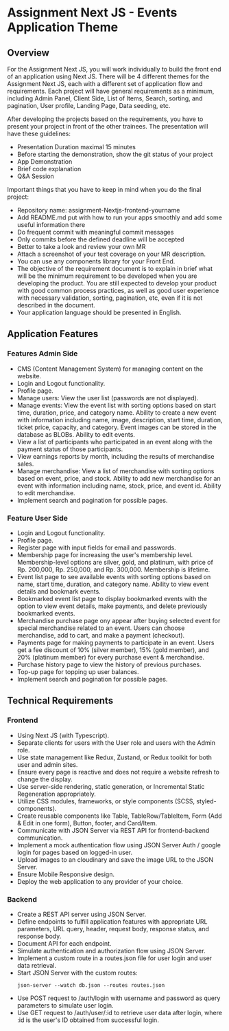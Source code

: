 # Assignment Next JS - Events Application Theme

## Overview

For the Assignment Next JS, you will work individually to build the front end of an application using Next JS. There will be 4 different themes for the Assignment Next JS, each with a different set of application flow and requirements. Each project will have general requirements as a minimum, including Admin Panel, Client Side, List of Items, Search, sorting, and pagination, User profile, Landing Page, Data seeding, etc.

After developing the projects based on the requirements, you have to present your project in front of the other trainees. The presentation will have these guidelines:

- Presentation Duration maximal 15 minutes
- Before starting the demonstration, show the git status of your project
- App Demonstration
- Brief code explanation
- Q&A Session

Important things that you have to keep in mind when you do the final project:

- Repository name: assignment-Nextjs-frontend-yourname
- Add README.md put with how to run your apps smoothly and add some useful information there
- Do frequent commit with meaningful commit messages
- Only commits before the defined deadline will be accepted
- Better to take a look and review your own MR
- Attach a screenshot of your test coverage on your MR description.
- You can use any components library for your Front End.
- The objective of the requirement document is to explain in brief what will be the minimum requirement to be developed when you are developing the product. You are still expected to develop your product with good common process practices, as well as good user experience with necessary validation, sorting, pagination, etc, even if it is not described in the document.
- Your application language should be presented in English.

## Application Features

### Features Admin Side

- CMS (Content Management System) for managing content on the website.
- Login and Logout functionality.
- Profile page.
- Manage users: View the user list (passwords are not displayed).
- Manage events: View the event list with sorting options based on start time, duration, price, and category name. Ability to create a new event with information including name, image, description, start time, duration, ticket price, capacity, and category. Event images can be stored in the database as BLOBs. Ability to edit events.
- View a list of participants who participated in an event along with the payment status of those participants.
- View earnings reports by month, including the results of merchandise sales.
- Manage merchandise: View a list of merchandise with sorting options based on event, price, and stock. Ability to add new merchandise for an event with information including name, stock, price, and event id. Ability to edit merchandise.
- Implement search and pagination for possible pages.

### Feature User Side

- Login and Logout functionality.
- Profile page.
- Register page with input fields for email and passwords.
- Membership page for increasing the user's membership level. Membership-level options are silver, gold, and platinum, with price of Rp. 200,000, Rp. 250,000, and Rp. 300,000. Membership is lifetime.
- Event list page to see available events with sorting options based on name, start time, duration, and category name. Ability to view event details and bookmark events.
- Bookmarked event list page to display bookmarked events with the option to view event details, make payments, and delete previously bookmarked events.
- Merchandise purchase page ony appear after buying selected event for special merchandise related to an event. Users can choose merchandise, add to cart, and make a payment (checkout).
- Payments page for making payments to participate in an event. Users get a fee discount of 10% (silver member), 15% (gold member), and 20% (platinum member) for every purchase event & merchandise.
- Purchase history page to view the history of previous purchases.
- Top-up page for topping up user balances.
- Implement search and pagination for possible pages.

## Technical Requirements

### Frontend

- Using Next JS (with Typescript).
- Separate clients for users with the User role and users with the Admin role.
- Use state management like Redux, Zustand, or Redux toolkit for both user and admin sites.
- Ensure every page is reactive and does not require a website refresh to change the display.
- Use server-side rendering, static generation, or Incremental Static Regeneration appropriately.
- Utilize CSS modules, frameworks, or style components (SCSS, styled-components).
- Create reusable components like Table, TableRow/TableItem, Form (Add & Edit in one form), Button, footer, and Card/Item.
- Communicate with JSON Server via REST API for frontend-backend communication.
- Implement a mock authentication flow using JSON Server Auth / google login for pages based on logged-in user.
- Upload images to an cloudinary and save the image URL to the JSON Server.
- Ensure Mobile Responsive design.
- Deploy the web application to any provider of your choice.

### Backend

- Create a REST API server using JSON Server.
- Define endpoints to fulfill application features with appropriate URL parameters, URL query, header, request body, response status, and response body.
- Document API for each endpoint.
- Simulate authentication and authorization flow using JSON Server.
- Implement a custom route in a routes.json file for user login and user data retrieval.
- Start JSON Server with the custom routes:
  ```
  json-server --watch db.json --routes routes.json
  ```
- Use POST request to /auth/login with username and password as query parameters to simulate user login.
- Use GET request to /auth/user/:id to retrieve user data after login, where :id is the user's ID obtained from successful login.